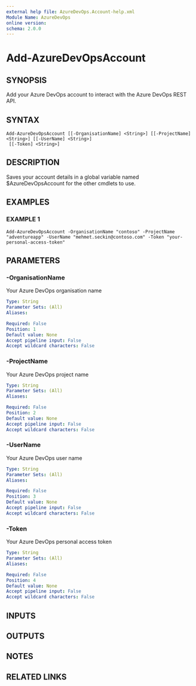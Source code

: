 ```yaml
---
external help file: AzureDevOps.Account-help.xml
Module Name: AzureDevOps
online version:
schema: 2.0.0
---
```


# Add-AzureDevOpsAccount

## SYNOPSIS
Add your Azure DevOps account to interact with the Azure DevOps REST API.

## SYNTAX

```
Add-AzureDevOpsAccount [[-OrganisationName] <String>] [[-ProjectName] <String>] [[-UserName] <String>]
 [[-Token] <String>]
```

## DESCRIPTION
Saves your account details in a global variable named $AzureDevOpsAccount for the other cmdlets to use.

## EXAMPLES

### EXAMPLE 1
```
Add-AzureDevOpsAccount -OrganisationName "contoso" -ProjectName "adventureapp" -UserName "mehmet.seckin@contoso.com" -Token "your-personal-access-token"
```

## PARAMETERS

### -OrganisationName
Your Azure DevOps organisation name

```yaml
Type: String
Parameter Sets: (All)
Aliases:

Required: False
Position: 1
Default value: None
Accept pipeline input: False
Accept wildcard characters: False
```

### -ProjectName
Your Azure DevOps project name

```yaml
Type: String
Parameter Sets: (All)
Aliases:

Required: False
Position: 2
Default value: None
Accept pipeline input: False
Accept wildcard characters: False
```

### -UserName
Your Azure DevOps user name

```yaml
Type: String
Parameter Sets: (All)
Aliases:

Required: False
Position: 3
Default value: None
Accept pipeline input: False
Accept wildcard characters: False
```

### -Token
Your Azure DevOps personal access token

```yaml
Type: String
Parameter Sets: (All)
Aliases:

Required: False
Position: 4
Default value: None
Accept pipeline input: False
Accept wildcard characters: False
```

## INPUTS

## OUTPUTS

## NOTES

## RELATED LINKS
